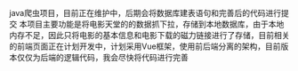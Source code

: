 java爬虫项目，目前正在维护中，后期会将数据库建表语句和完善后的代码进行提交
本项目主要功能是将电影天堂的的数据抓下拉，存储到本地数据库，由于本地内存不足，因此只将电影的基本信息和电影下载的磁力链接进行了存储，目前相关的前端页面正在计划开发中，计划采用Vue框架，使用前后端分离的架构，目前版本仅仅为后端的逻辑代码，我会尽快将代码进行完善
